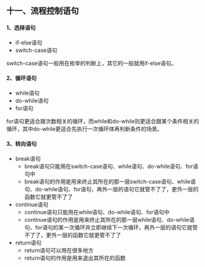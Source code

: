 ## 十一、流程控制语句

#### 1、选择语句

* if-else语句
* switch-case语句

switch-case语句一般用在枚举的判断上，其它的一般就用if-else语句。

#### 2、循环语句

* while语句
* do-while语句
* for语句

for语句更适合跟次数相关的循环，而while和do-while则更适合跟某个条件相关的循环，其中do-while更适合先执行一次循环体再判断条件的场景。

#### 3、转向语句

 * break语句
   * break语句只能用在switch-case语句、while语句、do-while语句、for语句中
   * break语句的作用是用来终止其所在的那一层switch-case语句、while语句、do-while语句、for语句，再外一层的语句它就管不了了，更外一层的函数它就更管不了了
 * continue语句
   * continue语句只能用在while语句、do-while语句、for语句中
   * continue语句的作用是用来终止其所在的那一层while语句、do-while语句、for语句的某一次循环并立即继续下一次循环，再外一层的语句它就管不了了，更外一层的函数它就更管不了了
 * return语句
   * return语句可以用在很多地方
   * return语句的作用是用来退出其所在的函数
